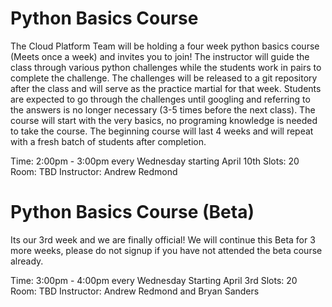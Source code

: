 # Python Basics Course

The Cloud Platform Team will be holding a four week python basics course (Meets once a week) and invites you to join! The instructor will guide the class through various python challenges while the students work in pairs to complete the challenge. The challenges will be released to a git repository after the class and will serve as the practice martial for that week. Students are expected to go through the challenges until googling and referring to the answers is no longer necessary (3-5 times before the next class). The course will start with the very basics, no programing knowledge is needed to take the course. The beginning course will last 4 weeks and will repeat with a fresh batch of students after completion.

Time: 2:00pm - 3:00pm every Wednesday starting April 10th
Slots: 20
Room: TBD
Instructor: Andrew Redmond


# Python Basics Course (Beta)

Its our 3rd week and we are finally official! We will continue this Beta for 3 more weeks, please do not signup if you have not attended the beta course already.

Time: 3:00pm - 4:00pm every Wednesday Starting April 3rd
Slots: 20
Room: TBD 
Instructor: Andrew Redmond and Bryan Sanders